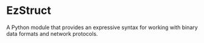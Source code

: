 EzStruct
========

A Python module that provides an expressive syntax for working with binary data formats and network protocols.
